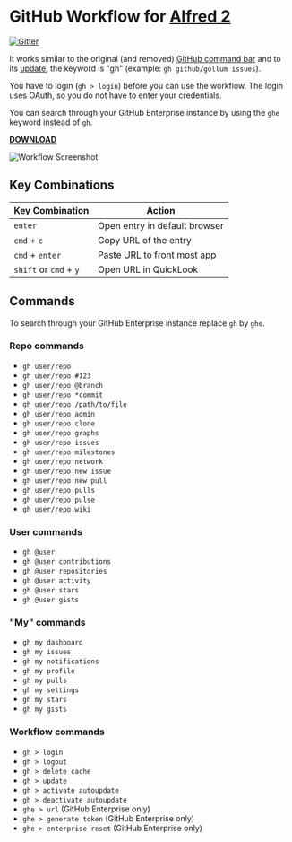 GitHub Workflow for [Alfred 2](http://www.alfredapp.com)
==============================

[![Gitter](https://badges.gitter.im/gharlan/alfred-github-workflow.svg)](https://gitter.im/gharlan/alfred-github-workflow?utm_source=badge&utm_medium=badge&utm_campaign=pr-badge)

It works similar to the original (and removed) [GitHub command bar](https://github.com/blog/1264-introducing-the-command-bar) and to its [update](https://github.com/blog/1461-a-smarter-more-complete-y-search-bar), the keyword is "gh" (example: `gh github/gollum issues`).

You have to login (`gh > login`) before you can use the workflow. The login uses OAuth, so you do not have to enter your credentials.

You can search through your GitHub Enterprise instance by using the `ghe` keyword instead of `gh`.

**[DOWNLOAD](http://gh01.de/alfred/github/github.alfredworkflow)**

![Workflow Screenshot](http://gh01.de/alfred/github/workflow.png)

Key Combinations
----------------

Key Combination        | Action
---------------------- | ------
`enter`                | Open entry in default browser
`cmd` + `c`            | Copy URL of the entry
`cmd` + `enter`        | Paste URL to front most app
`shift` or `cmd` + `y` | Open URL in QuickLook

Commands
--------

To search through your GitHub Enterprise instance replace `gh` by `ghe`.

### Repo commands

* `gh user/repo`
* `gh user/repo #123`
* `gh user/repo @branch`
* `gh user/repo *commit`
* `gh user/repo /path/to/file`
* `gh user/repo admin`
* `gh user/repo clone`
* `gh user/repo graphs`
* `gh user/repo issues`
* `gh user/repo milestones`
* `gh user/repo network`
* `gh user/repo new issue`
* `gh user/repo new pull`
* `gh user/repo pulls`
* `gh user/repo pulse`
* `gh user/repo wiki`

### User commands

* `gh @user`
* `gh @user contributions`
* `gh @user repositories`
* `gh @user activity`
* `gh @user stars`
* `gh @user gists`

### "My" commands

* `gh my dashboard`
* `gh my issues`
* `gh my notifications`
* `gh my profile`
* `gh my pulls`
* `gh my settings`
* `gh my stars`
* `gh my gists`

### Workflow commands

* `gh > login`
* `gh > logout`
* `gh > delete cache`
* `gh > update`
* `gh > activate autoupdate`
* `gh > deactivate autoupdate`
* `ghe > url` (GitHub Enterprise only)
* `ghe > generate token` (GitHub Enterprise only)
* `ghe > enterprise reset` (GitHub Enterprise only)
